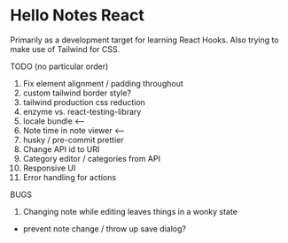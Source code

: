 # Hello Notes React

Primarily as a development target for learning React Hooks.
Also trying to make use of Tailwind for CSS.

TODO (no particular order)

1. Fix element alignment / padding throughout
2. custom tailwind border style?
3. tailwind production css reduction
4. enzyme vs. react-testing-library
5. locale bundle <--
6. Note time in note viewer <--
7. husky / pre-commit prettier
8. Change API id to URI
9. Category editor / categories from API
10. Responsive UI
11. Error handling for actions


BUGS

1. Changing note while editing leaves things in a wonky state
- prevent note change / throw up save dialog?